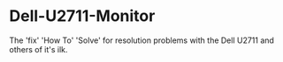 # Dell-U2711-Monitor
The 'fix' 'How To' 'Solve' for resolution problems with the Dell U2711 and others of it's ilk.
